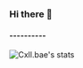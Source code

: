 ### Hi there 👋
#### ----------
>
>
>
![Cxll.bae's stats](https://github-readme-stats.vercel.app/api?Adrian-Cxll=anuraghazra&show_icons=true&theme=tokyonight)
